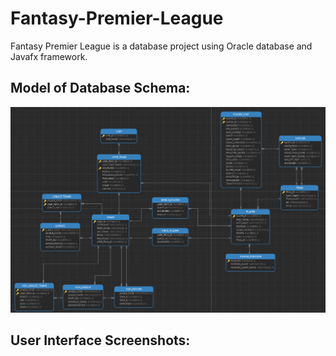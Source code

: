 # Fantasy-Premier-League
Fantasy Premier League is a database project using Oracle database and Javafx framework.

## Model of Database Schema:
![Schema Image](/Model.png)

## User Interface Screenshots:
